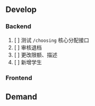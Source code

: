 ## Develop

### Backend

1. [ ] 测试 `/choosing` 核心分配接口
2. [ ] 审核退档
3. [ ] 更改限额、描述
4. [ ] 新增学生

### Frontend

## Demand
